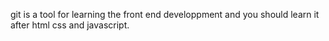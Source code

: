 git is a tool for learning the front end developpment and you should learn it after html css and javascript.

